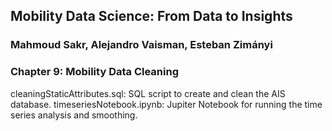 ## Mobility Data Science: From Data to Insights
### Mahmoud Sakr, Alejandro Vaisman, Esteban Zimányi

### Chapter 9: Mobility Data Cleaning

cleaningStaticAttributes.sql: SQL script to create and clean the AIS database.
timeseriesNotebook.ipynb: Jupiter Notebook for running the time series analysis and smoothing.

